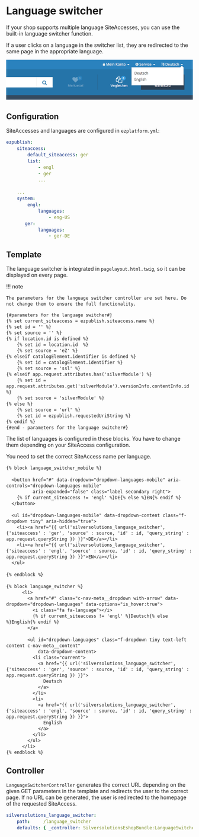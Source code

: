 # Language switcher

If your shop supports multiple language SiteAccesses, you can use the built-in language switcher function.

If a user clicks on a language in the switcher list, they are redirected to the same page in the appropriate language.

![](img/language_switcher_1.png)

## Configuration

SiteAccesses and languages are configured in `ezplatform.yml`:

``` yaml
ezpublish:
    siteaccess:
        default_siteaccess: ger
        list:            
            - engl
            - ger
            ...

    ...
    system:     
        engl:
            languages:
                - eng-US
       ger:
            languages:
                - ger-DE
```

## Template

The language switcher is integrated in `pagelayout.html.twig`, so it can be displayed on every page.

!!! note

    The parameters for the language switcher controller are set here. Do not change them to ensure the full functionality.

``` html+twig
{#parameters for the language switcher#}
{% set current_siteaccess = ezpublish.siteaccess.name %}
{% set id = '' %}
{% set source = '' %}
{% if location.id is defined %}
    {% set id = location.id  %}
    {% set source = 'eZ' %}
{% elseif catalogElement.identifier is defined %}
    {% set id = catalogElement.identifier %}
    {% set source = 'ssl' %}
{% elseif app.request.attributes.has('silverModule') %}
    {% set id = app.request.attributes.get('silverModule').versionInfo.contentInfo.id %}
    {% set source = 'silverModule' %}
{% else %}
    {% set source = 'url' %}
    {% set id = ezpublish.requestedUriString %}
{% endif %}
{#end - parameters for the language switcher#}
```

The list of languages is configured in these blocks. You have to change them depending on your SiteAccess configuration.

You need to set the correct SiteAccess name per language.

``` html+twig
{% block language_switcher_mobile %}

  <button href="#" data-dropdown="dropdown-languages-mobile" aria-controls="dropdown-languages-mobile"
          aria-expanded="false" class="label secondary right">
    {% if current_siteaccess != 'engl' %}DE{% else %}EN{% endif %}
  </button>

  <ul id="dropdown-languages-mobile" data-dropdown-content class="f-dropdown tiny" aria-hidden="true">
    <li><a href="{{ url('silversolutions_language_switcher', {'siteaccess' : 'ger', 'source' : source, 'id' : id, 'query_string' : app.request.queryString }) }}">DE</a></li>
    <li><a href="{{ url('silversolutions_language_switcher', {'siteaccess' : 'engl', 'source' : source, 'id' : id, 'query_string' : app.request.queryString }) }}">EN</a></li>
  </ul>

{% endblock %}

{% block language_switcher %}
      <li>
        <a href="#" class="c-nav-meta__dropdown with-arrow" data-dropdown="dropdown-languages" data-options="is_hover:true">
          <i class="fa fa-language"></i>
          {% if current_siteaccess != 'engl' %}Deutsch{% else %}English{% endif %}
        </a>

        <ul id="dropdown-languages" class="f-dropdown tiny text-left content c-nav-meta__content"
            data-dropdown-content>
          <li class="current">
            <a href="{{ url('silversolutions_language_switcher', {'siteaccess' : 'ger', 'source' : source, 'id' : id, 'query_string' : app.request.queryString }) }}">
              Deutsch
            </a>
          </li>
          <li>
            <a href="{{ url('silversolutions_language_switcher', {'siteaccess' : 'engl', 'source' : source, 'id' : id, 'query_string' : app.request.queryString }) }}">
              English
            </a>
          </li>
        </ul>
      </li>
{% endblock %}
```

## Controller

`LanguageSwitcherController` generates the correct URL depending on the given GET parameters in the template and redirects the user to the correct page.
If no URL can be generated, the user is redirected to the homepage of the requested SiteAccess.

``` yaml
silversolutions_language_switcher:
    path:     /language_switcher
    defaults: { _controller: SilversolutionsEshopBundle:LanguageSwitcher:redirect } 
```
